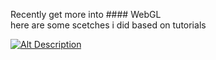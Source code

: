 Recently get more into #### WebGL  
here are some scetches i did based on tutorials


[![Alt Description](https://raw.githubusercontent.com/tolkanabroski/coding/master/webgl/webgl-xp/myshadertoy/reset/reset-preview.png)](https://cdn.rawgit.com/tolkanabroski/coding/ea9deacf/webgl-xp/myshadertoy/reset/index.html)

